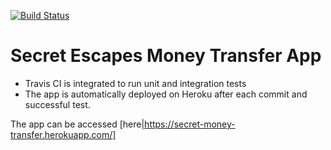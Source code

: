 [![Build Status](https://travis-ci.org/biniama/money-transfer.svg?branch=master)](https://travis-ci.org/biniama/money-transfer)

# Secret Escapes Money Transfer App

* Travis CI is integrated to run unit and integration tests
* The app is automatically deployed on Heroku after each commit and successful test.

The app can be accessed [here|https://secret-money-transfer.herokuapp.com/]